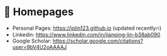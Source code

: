 # 📎 Homepages
- Personal Pages: https://jplin123.github.io (updated recently🔥)
- Linkedin: https://www.linkedin.com/in/jianping-lin-b38ab090
- Google Scholar: https://scholar.google.com/citations?user=9bV4U2oAAAAJ
